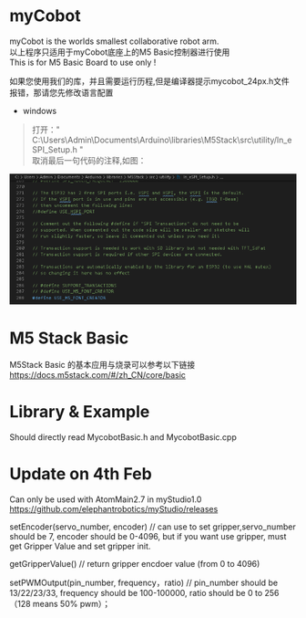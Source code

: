 
# myCobot
myCobot is the worlds smallest collaborative robot arm.   
以上程序只适用于myCobot底座上的M5 Basic控制器进行使用  
This is for M5 Basic Board to use only !

如果您使用我们的库，并且需要运行历程,但是编译器提示mycobot_24px.h文件报错，那请您先修改语言配置  
* windows  
> 打开：" C:\Users\Admin\Documents\Arduino\libraries\M5Stack\src\utility/ln_eSPI_Setup.h "  
> 取消最后一句代码的注释,如图：

![font](font.png)

# M5 Stack Basic
M5Stack Basic 的基本应用与烧录可以参考以下链接
https://docs.m5stack.com/#/zh_CN/core/basic

# Library & Example 
Should directly read MycobotBasic.h and MycobotBasic.cpp

# Update on 4th Feb
Can only be used with AtomMain2.7 in myStudio1.0
https://github.com/elephantrobotics/myStudio/releases

setEncoder(servo_number, encoder)  // can use to set gripper,servo_number should be 7, encoder should be 0-4096, but if you want use gripper, must get Gripper Value and set gripper init.

getGripperValue() 	// return gripper encdoer value (from 0 to 4096)

setPWMOutput(pin_number, frequency，ratio) // pin_number should be 13/22/23/33, frequency should be 100-100000, ratio should be 0 to 256（128 means 50% pwm）；

